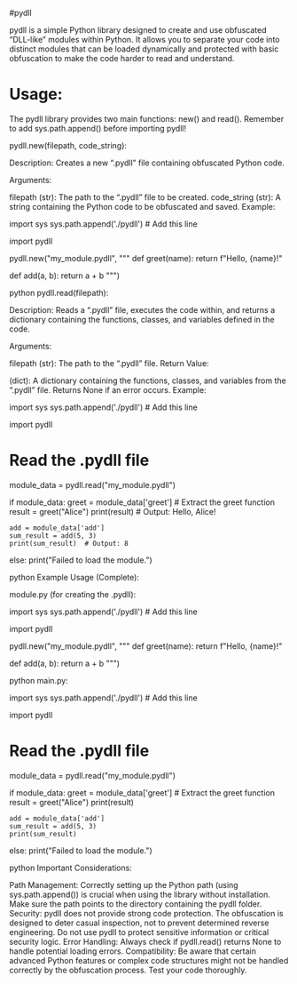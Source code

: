 #pydll

pydll is a simple Python library designed to create and use obfuscated “DLL-like” modules within Python. It allows you to separate your code into distinct modules that can be loaded dynamically and protected with basic obfuscation to make the code harder to read and understand.

# Usage:

The pydll library provides two main functions: new() and read(). Remember to add sys.path.append() before importing pydll!

pydll.new(filepath, code_string):

Description: Creates a new “.pydll” file containing obfuscated Python code.

Arguments:

filepath (str): The path to the “.pydll” file to be created.
code_string (str): A string containing the Python code to be obfuscated and saved.
Example:

import sys
sys.path.append('./pydll') # Add this line

import pydll

pydll.new("my_module.pydll", """
def greet(name):
    return f"Hello, {name}!"

def add(a, b):
    return a + b
""")

python
pydll.read(filepath):

Description: Reads a “.pydll” file, executes the code within, and returns a dictionary containing the functions, classes, and variables defined in the code.

Arguments:

filepath (str): The path to the “.pydll” file.
Return Value:

(dict): A dictionary containing the functions, classes, and variables from the “.pydll” file. Returns None if an error occurs.
Example:

import sys
sys.path.append('./pydll') # Add this line

import pydll

# Read the .pydll file
module_data = pydll.read("my_module.pydll")

if module_data:
    greet = module_data['greet']  # Extract the greet function
    result = greet("Alice")
    print(result)  # Output: Hello, Alice!

    add = module_data['add']
    sum_result = add(5, 3)
    print(sum_result)  # Output: 8
else:
    print("Failed to load the module.")

python
Example Usage (Complete):

module.py (for creating the .pydll):

import sys
sys.path.append('./pydll') # Add this line

import pydll

pydll.new("my_module.pydll", """
def greet(name):
    return f"Hello, {name}!"

def add(a, b):
    return a + b
""")

python
main.py:

import sys
sys.path.append('./pydll') # Add this line

import pydll

# Read the .pydll file
module_data = pydll.read("my_module.pydll")

if module_data:
    greet = module_data['greet']  # Extract the greet function
    result = greet("Alice")
    print(result)

    add = module_data['add']
    sum_result = add(5, 3)
    print(sum_result)
else:
    print("Failed to load the module.")

python
Important Considerations:

Path Management: Correctly setting up the Python path (using sys.path.append()) is crucial when using the library without installation. Make sure the path points to the directory containing the pydll folder.
Security: pydll does not provide strong code protection. The obfuscation is designed to deter casual inspection, not to prevent determined reverse engineering. Do not use pydll to protect sensitive information or critical security logic.
Error Handling: Always check if pydll.read() returns None to handle potential loading errors.
Compatibility: Be aware that certain advanced Python features or complex code structures might not be handled correctly by the obfuscation process. Test your code thoroughly.
